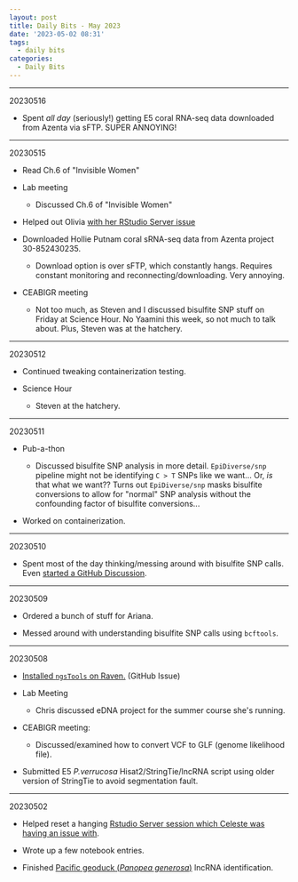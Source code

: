 ```yaml
---
layout: post
title: Daily Bits - May 2023
date: '2023-05-02 08:31'
tags: 
  - daily bits
categories: 
  - Daily Bits
---
```




---

20230516

- Spent _all day_ (seriously!) getting E5 coral RNA-seq data downloaded from Azenta via sFTP. SUPER ANNOYING!


---

20230515

- Read Ch.6 of "Invisible Women"

- Lab meeting

  - Discussed Ch.6 of "Invisible Women"

- Helped out Olivia [with her RStudio Server issue](https://github.com/RobertsLab/resources/issues/1651)

- Downloaded Hollie Putnam coral sRNA-seq data from Azenta project 30-852430235.

  - Download option is over sFTP, which constantly hangs. Requires constant monitoring and reconnecting/downloading. Very annoying.

- CEABIGR meeting

  - Not too much, as Steven and I discussed bisulfite SNP stuff on Friday at Science Hour. No Yaamini this week, so not much to talk about. Plus, Steven was at the hatchery.

---

20230512

- Continued tweaking containerization testing.

- Science Hour

  - Steven at the hatchery.



---

20230511

- Pub-a-thon

  - Discussed bisulfite SNP analysis in more detail. `EpiDiverse/snp` pipeline might not be identifying `C > T` SNPs like we want... Or, _is_ that what we want?? Turns out `EpiDiverse/snp` masks bisulfite conversions to allow for "normal" SNP analysis without the confounding factor of bisulfite conversions...

- Worked on containerization.

---

20230510

- Spent most of the day thinking/messing around with bisulfite SNP calls. Even [started a GitHub Discussion](https://github.com/RobertsLab/resources/discussions/1649).

---

20230509

- Ordered a bunch of stuff for Ariana.

- Messed around with understanding bisulfite SNP calls using `bcftools`.

---

20230508

- [Installed `ngsTools` on Raven.](https://github.com/RobertsLab/resources/issues/1645) (GitHub Issue)

- Lab Meeting

  - Chris discussed eDNA project for the summer course she's running.

- CEABIGR meeting:

  - Discussed/examined how to convert VCF to GLF (genome likelihood file).

- Submitted E5 _P.verrucosa_ Hisat2/StringTie/lncRNA script using older version of StringTie to avoid segmentation fault.

---

20230502

- Helped reset a hanging [Rstudio Server session which Celeste was having an issue with](https://github.com/course-fish546-2023/assistance-public/issues/6).

- Wrote up a few notebook entries.

- Finished [Pacific geoduck (_Panopea generosa_)](http://en.wikipedia.org/wiki/Geoduck) lncRNA identification.
